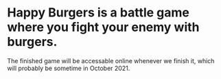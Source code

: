 # Happy Burgers is a battle game where you fight your enemy with burgers.

The finished game will be accessable online whenever we finish it, which will probably be sometime in October 2021.

